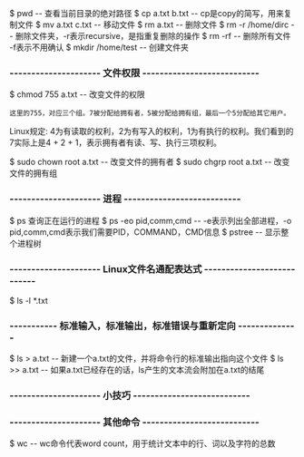 $ pwd -- 查看当前目录的绝对路径
$ cp a.txt b.txt -- cp是copy的简写，用来复制文件
$ mv a.txt c.txt -- 移动文件
$ rm a.txt -- 删除文件
$ rm -r /home/dirc -- 删除文件夹，-r表示recursive，是指重复删除的操作
$ rm -rf -- 删除所有文件 -f表示不用确认
$ mkdir /home/test -- 创建文件夹

### --------------------- 文件权限 ---------------------------

$ chmod 755 a.txt -- 改变文件的权限

	这里的755，对应三个组。7被分配给拥有者，5被分配给拥有组，最后一个5分配给其它用户。

Linux规定: 
	4为有读取的权利，2为有写入的权利，1为有执行的权利。我们看到的7实际上是4 + 2 + 1，表示拥有者有读、写、执行三项权利。

$ sudo chown root a.txt -- 改变文件的拥有者
$ sudo chgrp root a.txt -- 改变文件的拥有组

### --------------------- 进程 ---------------------------

$ ps 查询正在运行的进程
$ ps -eo pid,comm,cmd -- -e表示列出全部进程，-o pid,comm,cmd表示我们需要PID，COMMAND，CMD信息
$ pstree -- 显示整个进程树

### --------------------- Linux文件名通配表达式 ---------------------------

$ ls -l *.txt

### ----------- 标准输入，标准输出，标准错误与重新定向 --------------

$ ls > a.txt -- 新建一个a.txt的文件，并将命令行的标准输出指向这个文件
$ ls >> a.txt -- 如果a.txt已经存在的话，ls产生的文本流会附加在a.txt的结尾

### --------------------- 小技巧 ---------------------------

### --------------------- 其他命令 ---------------------------

$ wc -- wc命令代表word count，用于统计文本中的行、词以及字符的总数
